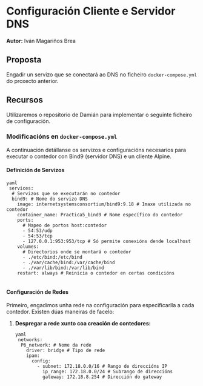 <h1>Configuración Cliente e Servidor DNS</h1>
 <p><strong>Autor:</strong> Iván Magariños Brea</p>
 <h2>Proposta</h2>
 <p>Engadir un servizo que se conectará ao DNS no ficheiro <code>docker-compose.yml</code>
 do proxecto anterior.</p>
 <h2>Recursos</h2>
 <p>Utilizaremos o repositorio de Damián para implementar o seguinte ficheiro de
 configuración.</p>
 <h3>Modificacións en <code>docker-compose.yml</code></h3>
 <p>A continuación detállanse os servizos e configuracións necesarios para executar o contedor con
 Bind9 (servidor DNS) e un cliente Alpine.</p>
 <h4>Definición de Servizos</h4>
 <p><code>yaml
 services:
  # Servizos que se executarán no contedor
  bind9: # Nome do servizo DNS
    image: internetsystemsconsortium/bind9:9.18 # Imaxe utilizada no contedor
    container_name: Practica5_bind9 # Nome específico do contedor
    ports:
      # Mapeo de portos host:contedor
      - 54:53/udp
      - 54:53/tcp
      - 127.0.0.1:953:953/tcp # Só permite conexións dende localhost
    volumes:
      # Directorios onde se montará o contedor
      - ./etc/bind:/etc/bind
      - ./var/cache/bind:/var/cache/bind
      - ./var/lib/bind:/var/lib/bind
    restart: always # Reinicia o contedor en certas condicións
 </code></p>
 <h4>Configuración de Redes</h4>
 <p>Primeiro, engadimos unha rede na configuración para especificarlla a cada contedor. Existen
 dúas maneiras de facelo:</p>
 <ol>
 <li><p><strong>Despregar a rede xunto coa creación de contedores:</strong></p>
 <p><code>yaml
 networks:
  P6_network: # Nome da rede
    driver: bridge # Tipo de rede
    ipam:
      config:
        - subnet: 172.18.0.0/16 # Rango de direccións IP
          ip_range: 172.18.0.0/24 # Subrango de direccións
          gateway: 172.18.8.254 # Dirección do gateway
 </code></p></li>
 </ol>
